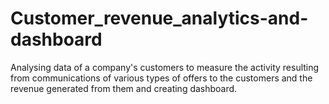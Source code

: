 # Customer_revenue_analytics-and-dashboard
Analysing data of a company's customers to measure the activity resulting from communications of various types of offers to the customers and the revenue generated from them and creating dashboard.
